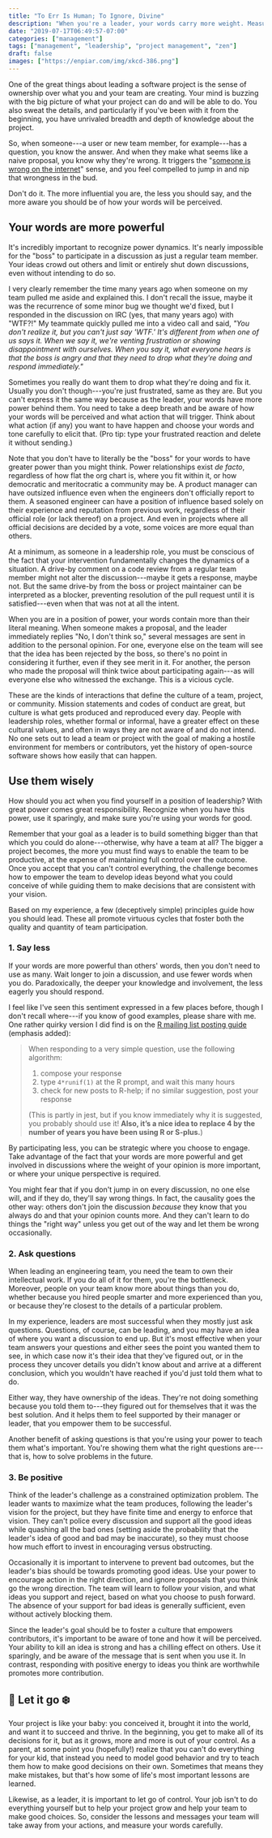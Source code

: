 ```yaml
---
title: "To Err Is Human; To Ignore, Divine"
description: "When you're a leader, your words carry more weight. Measure them carefully."
date: "2019-07-17T06:49:57-07:00"
categories: ["management"]
tags: ["management", "leadership", "project management", "zen"]
draft: false
images: ["https://enpiar.com/img/xkcd-386.png"]
---
```


One of the great things about leading a software project is the sense of ownership over what you and your team are creating. Your mind is buzzing with the big picture of what your project can do and will be able to do. You also sweat the details, and particularly if you've been with it from the beginning, you have unrivaled breadth and depth of knowledge about the project.

So, when someone---a user or new team member, for example---has a question, you know the answer. And when they make what seems like a naive proposal, you know why they're wrong. It triggers the "[someone is wrong on the internet](https://xkcd.com/386/)" sense, and you feel compelled to jump in and nip that wrongness in the bud.

Don't do it. The more influential you are, the less you should say, and the more aware you should be of how your words will be perceived.

## Your words are more powerful

It's incredibly important to recognize power dynamics. It's nearly impossible for the "boss" to participate in a discussion as just a regular team member. Your ideas crowd out others and limit or entirely shut down discussions, even without intending to do so.

I very clearly remember the time many years ago when someone on my team pulled me aside and explained this. I don't recall the issue, maybe it was the recurrence of some minor bug we thought we'd fixed, but I responded in the discussion on IRC (yes, that many years ago) with "WTF?!" My teammate quickly pulled me into a video call and said, *"You don't realize it, but you can't just say 'WTF.' It's different from when one of us says it. When we say it, we're venting frustration or showing disappointment with ourselves. When you say it, what everyone hears is that the boss is angry and that they need to drop what they're doing and respond immediately."*

Sometimes you really do want them to drop what they're doing and fix it. Usually you don't though---you're just frustrated, same as they are. But you can't express it the same way because as the leader, your words have more power behind them. You need to take a deep breath and be aware of how your words will be perceived and what action that will trigger. Think about what action (if any) you want to have happen and choose your words and tone carefully to elicit that. (Pro tip: type your frustrated reaction and delete it without sending.)

Note that you don't have to literally be the "boss" for your words to have greater power than you might think. Power relationships exist *de facto*, regardless of how flat the org chart is, where you fit within it, or how democratic and meritocratic a community may be. A product manager can have outsized influence even when the engineers don't officially report to them. A seasoned engineer can have a position of influence based solely on their experience and reputation from previous work, regardless of their official role (or lack thereof) on a project. And even in projects where all official decisions are decided by a vote, some voices are more equal than others.

At a minimum, as someone in a leadership role, you must be conscious of the fact that your intervention fundamentally changes the dynamics of a situation. A drive-by comment on a code review from a regular team member might not alter the discussion---maybe it gets a response, maybe not. But the same drive-by from the boss or project maintainer can be interpreted as a blocker, preventing resolution of the pull request until it is satisfied---even when that was not at all the intent.

When you are in a position of power, your words contain more than their literal meaning. When someone makes a proposal, and the leader immediately replies "No, I don't think so," several messages are sent in addition to the personal opinion. For one, everyone else on the team will see that the idea has been rejected by the boss, so there's no point in considering it further, even if they see merit in it. For another, the person who made the proposal will think twice about participating again---as will everyone else who witnessed the exchange. This is a vicious cycle.

These are the kinds of interactions that define the culture of a team, project, or community. Mission statements and codes of conduct are great, but culture is what gets produced and reproduced every day. People with leadership roles, whether formal or informal, have a greater effect on these cultural values, and often in ways they are not aware of and do not intend. No one sets out to lead a team or project with the goal of making a hostile environment for members or contributors, yet the history of open-source software shows how easily that can happen.

## Use them wisely

How should you act when you find yourself in a position of leadership? With great power comes great responsibility. Recognize when you have this power, use it sparingly, and make sure you're using your words for good.

Remember that your goal as a leader is to build something bigger than that which you could do alone---otherwise, why have a team at all? The bigger a project becomes, the more you must find ways to enable the team to be productive, at the expense of maintaining full control over the outcome. Once you accept that you can't control everything, the challenge becomes how to empower the team to develop ideas beyond what you could conceive of while guiding them to make decisions that are consistent with your vision.

Based on my experience, a few (deceptively simple) principles guide how you should lead. These all promote virtuous cycles that foster both the quality and quantity of team participation.

### 1. Say less

If your words are more powerful than others' words, then you don't need to use as many. Wait longer to join a discussion, and use fewer words when you do. Paradoxically, the deeper your knowledge and involvement, the less eagerly you should respond.

I feel like I've seen this sentiment expressed in a few places before, though I don't recall where---if you know of good examples, please share with me. One rather quirky version I did find is on the [R mailing list posting guide](https://www.r-project.org/posting-guide.html) (emphasis added):

> When responding to a very simple question, use the following algorithm:
>
>  1. compose your response
>  2. type `4*runif(1)` at the R prompt, and wait this many hours
>  3. check for new posts to R-help; if no similar suggestion, post your response
>
> (This is partly in jest, but if you know immediately why it is suggested, you probably should use it! **Also, it’s a nice idea to replace 4 by the number of years you have been using R or S-plus.**)

By participating less, you can be strategic where you choose to engage. Take advantage of the fact that your words are more powerful and get involved in discussions where the weight of your opinion is more important, or where your unique perspective is required.

You might fear that if you don't jump in on every discussion, no one else will, and if they do, they'll say wrong things. In fact, the causality goes the other way: others don't join the discussion *because* they know that you always do and that your opinion counts more. And they can't learn to do things the "right way" unless you get out of the way and let them be wrong occasionally.

### 2. Ask questions

When leading an engineering team, you need the team to own their intellectual work. If you do all of it for them, you're the bottleneck. Moreover, people on your team know more about things than you do, whether because you hired people smarter and more experienced than you, or because they're closest to the details of a particular problem.

In my experience, leaders are most successful when they mostly just ask questions. Questions, of course, can be leading, and you may have an idea of where you want a discussion to end up. But it's most effective when your team answers your questions and either sees the point you wanted them to see, in which case now it's their idea that they've figured out, or in the process they uncover details you didn't know about and arrive at a different conclusion, which you wouldn't have reached if you'd just told them what to do.

Either way, they have ownership of the ideas. They're not doing something because you told them to---they figured out for themselves that it was the best solution. And it helps them to feel supported by their manager or leader, that you empower them to be successful.

Another benefit of asking questions is that you're using your power to teach them what's important. You're showing them what the right questions are---that is, how to solve problems in the future.

### 3. Be positive

Think of the leader's challenge as a constrained optimization problem. The leader wants to maximize what the team produces, following the leader's vision for the project, but they have finite time and energy to enforce that vision. They can't police every discussion and support all the good ideas while quashing all the bad ones (setting aside the probability that the leader's idea of good and bad may be inaccurate), so they must choose how much effort to invest in encouraging versus obstructing.

Occasionally it is important to intervene to prevent bad outcomes, but the leader's bias should be towards promoting good ideas. Use your power to encourage action in the right direction, and ignore proposals that you think go the wrong direction. The team will learn to follow your vision, and what ideas you support and reject, based on what you choose to push forward. The absence of your support for bad ideas is generally sufficient, even without actively blocking them.

Since the leader's goal should be to foster a culture that empowers contributors, it's important to be aware of tone and how it will be perceived. Your ability to kill an idea is strong and has a chilling effect on others. Use it sparingly, and be aware of the message that is sent when you use it. In contrast, responding with positive energy to ideas you think are worthwhile promotes more contribution.

## 🎵 Let it go ❄️

Your project is like your baby: you conceived it, brought it into the world, and want it to succeed and thrive. In the beginning, you get to make all of its decisions for it, but as it grows, more and more is out of your control. As a parent, at some point you (hopefully!) realize that you can't do everything for your kid, that instead you need to model good behavior and try to teach them how to make good decisions on their own. Sometimes that means they make mistakes, but that's how some of life's most important lessons are learned.

Likewise, as a leader, it is important to let go of control. Your job isn't to do everything yourself but to help your project grow and help your team to make good choices. So, consider the lessons and messages your team will take away from your actions, and measure your words carefully.
